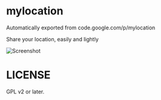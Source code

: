 # mylocation
Automatically exported from code.google.com/p/mylocation

Share your location, easily and lightly

![Screenshot](http://f.gdr.name/mylocation.png)

# LICENSE

GPL v2 or later.
